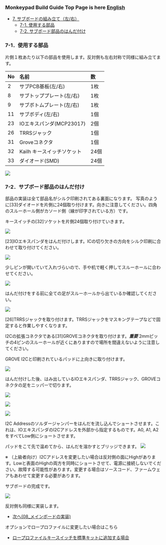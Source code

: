### Monkeypad Build Guide Top Page is here [English](01_build_guide.md)

  - [7. サブボードの組み立て（左/右）](07_サブボード.md)
    - [7-1. 使用する部品](./07_サブボード.md/#7-1使用する部品)
    - [7-2. サブボード部品のはんだ付け](./07_サブボード.md/#7-2サブボード部品のはんだ付け)

### 7-1．使用する部品

片側１枚あたり以下の部品を使用します。反対側も左右対称で同様に組み立てます。

| No | 名前 | 数 |
|:-|:-|:-|
|  2 | サブPCB基板(左/右) | 1枚 |
|  8 | サブトッププレート(左/右) | 1枚 |
|  9 | サブボトムプレート(左/右) | 1枚 |
| 11 | サブボディ(左/右) | 1個 |
| 23 | IOエキスパンダ(MCP23017) | 2個 | |
| 26 | TRRSジャック | 1個 |
| 31 | Groveコネクタ | 1個 |
| 32 | Kailh キースイッチソケット | 24個 |
| 33 | ダイオード(SMD) | 24個 |

![](../images/07/monkeypad_7_01.jpeg)

### 7-2．サブボード部品のはんだ付け

部品の実装は全て部品名がシルク印刷されてある裏面になります。
写真のように[33]ダイオードを片側に24個取り付けます。向きに注意してください。四角のスルーホール側がカソード側（線が印字されている方）です。

キースイッチの[32]ソケットを片側24個取り付けていきます。

![](../images/07/monkeypad_7_02.jpeg)

[23]IOエキスパンダをはんだ付けします。ICの切り欠きの方向をシルク印刷に合わせて取り付けてください。

![](../images/07/monkeypad_7_12.jpeg)

少しピンが開いていて入れづらいので、手や机で軽く押してスルーホールに合わせてください。

![](../images/07/monkeypad_7_03.jpeg)

はんだ付けをする前に全ての足がスルーホールから出ているか確認してください。

![](../images/07/monkeypad_7_04.jpeg)

[26]TRRSジャックを取り付けます。TRRSジャックをマスキングテープなどで固定すると作業しやすくなります。

I2Cの拡張コネクタである[31]GROVEコネクタを取り付けます。***重要*** 2mmピッチの4ピンのスルーホールが近くにありますので場所を間違えないように注意してください。

GROVE I2Cと印刷されているパッドに上向きに取り付けます。

![](../images/07/monkeypad_7_06.jpeg)

はんだ付けした後、はみ出しているIOエキスパンダ、TRRSジャック、GROVEコネクタの足をニッパーで切ります。

![](../images/07/monkeypad_7_07.jpeg)

![](../images/07/monkeypad_7_08.jpeg)

![](../images/07/monkeypad_7_09.jpeg)

I2C Addressのソルダージャンパーをはんだを流し込んでショートさせます。これは、IOエキスパンダのI2Cアドレスを外部から指定するものです。A0, A1, A2をすべてLow側にショートさせます。

パッドをこて先で温めてから、はんだを溶かすとブリッジできます。
![](../images/07/monkeypad_7_10.jpeg)

※ （上級者向け）I2Cアドレスを変更したい場合は反対側の面にHighがあります。Lowと表面のHighの両方を同時にショートさせて、電源に接続しないでください。故障する可能性があります。変更する場合はソースコード、ファームウェアもあわせて変更する必要があります。

サブボードの完成です。

![](../images/07/monkeypad_7_11.jpeg)

反対側も同様に実装します。

  - [次へ(08_メインボードの実装)](08_メインボード.md)

オプションでロープロファイルに変更したい場合はこちら

  - [ロープロファイルキースイッチを標準キットに追加する場合](./07_サブボード.md/#7-3ロープロファイルキースイッチを標準キットに追加する場合)
